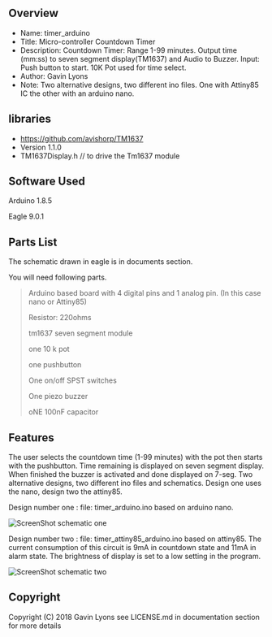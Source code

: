 
Overview
--------------------------------------------
* Name: timer_arduino
* Title: Micro-controller Countdown Timer
* Description: Countdown Timer: Range 1-99 minutes. 
Output time (mm:ss) to seven segment display(TM1637) and Audio to Buzzer.
Input: Push button to start.  10K Pot used for time select.
* Author: Gavin Lyons
* Note: Two alternative designs, two different ino files. One with Attiny85 IC the other with an arduino nano. 

libraries
--------------------------
* https://github.com/avishorp/TM1637
*  Version 1.1.0
*  TM1637Display.h // to drive the Tm1637 module


Software Used
------------------
Arduino 1.8.5

Eagle 9.0.1


Parts List
------------------------------
The schematic drawn in eagle is in documents section. 

You will need following parts.

>
> Arduino based board with 4 digital pins and 1 analog pin. (In this case nano or Attiny85)
>
> Resistor: 220ohms 
>
> tm1637 seven segment module
>
> one 10 k pot
>
> one pushbutton
>
> One on/off SPST switches
>
> One piezo buzzer
>
> oNE 100nF capacitor
>

Features
----------------------
The user selects the countdown time (1-99 minutes) with the pot then starts with the pushbutton.
Time remaining is displayed on seven segment display. When finished the buzzer is activated and done displayed on 7-seg.
Two alternative designs, two different ino files and schematics. Design one uses the nano, design two the attiny85. 

Design number one :  file:  timer_arduino.ino based on arduino nano.

![ScreenShot schematic one ](https://github.com/gavinlyonsrepo/timer_arduino/blob/master/documentation/eagle/tm1637.jpg)

Design number two :  file:  timer_attiny85_arduino.ino based on attiny85.
The current consumption of this circuit is 9mA in countdown state and 11mA in alarm state.
The brightness of display is set to a low setting in the program.

![ScreenShot schematic two ](https://github.com/gavinlyonsrepo/timer_arduino/blob/master/documentation/eagle/timer16372.jpg)
 
Copyright
---------
Copyright (C) 2018 Gavin Lyons 
see LICENSE.md in documentation section 
for more details

